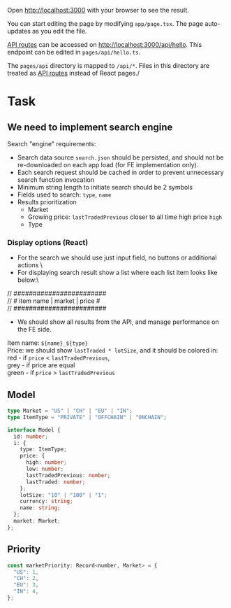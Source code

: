 Open [http://localhost:3000](http://localhost:3000) with your browser to see the result.

You can start editing the page by modifying `app/page.tsx`. The page auto-updates as you edit the file.

[API routes](https://nextjs.org/docs/api-routes/introduction) can be accessed on [http://localhost:3000/api/hello](http://localhost:3000/api/hello). This endpoint can be edited in `pages/api/hello.ts`.

The `pages/api` directory is mapped to `/api/*`. Files in this directory are treated as [API routes](https://nextjs.org/docs/api-routes/introduction) instead of React pages./

# Task

## We need to implement search engine

Search "engine" requirements:

+ Search data source `search.json` should be persisted, and should not be re-downloaded on each app load (for FE implementation only).
+ Each search request should be cached in order to prevent unnecessary search function invocation
+ Minimum string length to initiate search should be 2 symbols
+ Fields used to search: `type`, `name`
+ Results prioritization
  + Market
  + Growing price: `lastTradedPrevious` closer to all time high price `high`
  + Type

### Display options (React)

+ For the search we should use just input field, no buttons or additional actions \
+ For displaying search result show a list where each list item looks like below:\

// ######################## \
// # item name | market | price # \
// ########################

+ We should show all results from the API, and manage performance on the FE side.

Item name: `${name}_${type}`\
Price: we should show `lastTraded * lotSize`, and it should be colored in:\
red - if `price` < `lastTradedPrevious`,\
grey - if price are equal\
green - if `price` > `lastTradedPrevious`

## Model

``` ts
type Market = "US" | "CH" | "EU" | "IN";
type ItemType = "PRIVATE" | "OFFCHAIN" | "ONCHAIN";

interface Model {
  id: number;
  i: {
    type: ItemType;
    price: {
      high: number;
      low: number;
      lastTradedPrevious: number;
      lastTraded: number;
    };
    lotSize: "10" | "100" | "1";
    currency: string;
    name: string;
  };
  market: Market;
};

```

## Priority

``` js
const marketPriority: Record<number, Market> = {
  "US": 1,
  "CH": 2,
  "EU": 3,
  "IN": 4,
};
```
